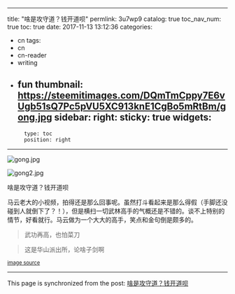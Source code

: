 
---
title: "啥是攻守道？钱开道呗"
permlink: 3u7wp9
catalog: true
toc_nav_num: true
toc: true
date: 2017-11-13 13:12:36
categories:
- cn
tags:
- cn
- cn-reader
- writing
- fun
thumbnail: https://steemitimages.com/DQmTmCppy7E6vUgb51sQ7Pc5pVU5XC913knE1CgBo5mRtBm/gong.jpg
sidebar:
    right:
        sticky: true
widgets:
    -
        type: toc
        position: right
---


![gong.jpg](https://steemitimages.com/DQmTmCppy7E6vUgb51sQ7Pc5pVU5XC913knE1CgBo5mRtBm/gong.jpg)

![gong2.jpg](https://steemitimages.com/DQmcsc4oVFa5D3hMorszFaDPaoa8qV1VL27sX9iooCm3X5g/gong2.jpg)

啥是攻守道？钱开道呗

马云老大的小视频，拍得还是那么回事呢。虽然打斗看起来是那么得假（手脚还没碰到人就倒下了？！），但是横扫一切武林高手的气概还是不错的。谈不上特别的情节，好看就行。马云做为一个大大的高手，笑点和金句倒是颇多的。

>武功再高，也怕菜刀

>这是华山派出所，论啥子剑啊

<sub>[image source](http://wx2.sinaimg.cn/large/006zbIg8ly1flfphz1y8ej30i214twkl.jpg) </sub>

- - -

This page is synchronized from the post: [啥是攻守道？钱开道呗](https://steemit.com/@lemooljiang/3u7wp9)
